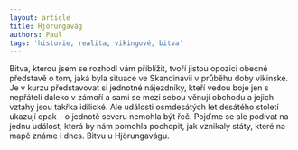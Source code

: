```yaml
---
layout: article
title: Hjörungavág
authors: Paul
tags: 'historie, realita, vikingové, bitva'
---
```


Bitva, kterou jsem se rozhodl vám přiblížit, tvoří jistou opozici obecné představě o tom, jaká byla situace ve Skandinávii v průběhu doby vikinské. Je v kurzu představovat si jednotné nájezdníky, kteří vedou boje jen s nepřáteli daleko v zámoří a sami se mezi sebou věnují obchodu a jejich vztahy jsou takřka idilické. Ale události osmdesátých let desátého století ukazují opak – o jednotě severu nemohla být řeč. Pojďme se ale podívat na jednu událost, která by nám pomohla pochopit, jak vznikaly státy, které na mapě známe i dnes. Bitvu u Hjörungavágu.
